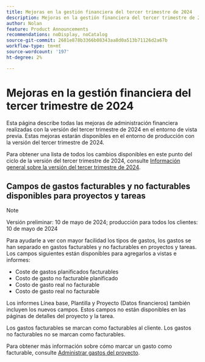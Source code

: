 ```yaml
---
title: Mejoras en la gestión financiera del tercer trimestre de 2024
description: Mejoras en la gestión financiera del tercer trimestre de 2024
author: Nolan
feature: Product Announcements
recommendations: noDisplay, noCatalog
source-git-commit: 2681e878b3366b08343aa8d0a513b71126d2a67b
workflow-type: tm+mt
source-wordcount: '197'
ht-degree: 2%

---
```


# Mejoras en la gestión financiera del tercer trimestre de 2024

Esta página describe todas las mejoras de administración financiera realizadas con la versión del tercer trimestre de 2024 en el entorno de vista previa. Estas mejoras estarán disponibles en el entorno de producción con la versión del tercer trimestre de 2024.

Para obtener una lista de todos los cambios disponibles en este punto del ciclo de la versión del tercer trimestre de 2024, consulte [Información general sobre la versión del tercer trimestre de 2024](/help/quicksilver/product-announcements/product-releases/24-q3-release-activity/24-q3-release-overview.md).

## Campos de gastos facturables y no facturables disponibles para proyectos y tareas

>[!NOTE]
>
>Versión preliminar: 10 de mayo de 2024; producción para todos los clientes: 10 de mayo de 2024

Para ayudarle a ver con mayor facilidad los tipos de gastos, los gastos se han separado en gastos facturables y no facturables en proyectos y tareas. Los campos siguientes están disponibles para agregarlos a vistas e informes:

* Coste de gastos planificados facturables
* Costo de gasto no facturable planificado
* Costo de gasto real no facturable
* Costo de gasto real no facturable

Los informes Línea base, Plantilla y Proyecto (Datos financieros) también incluyen los nuevos campos. Estos campos no están disponibles en las páginas de detalles del proyecto y la tarea.

Los gastos facturables se marcan como facturables al cliente. Los gastos no facturables no se marcan como facturables.

Para obtener más información sobre cómo marcar un gasto como facturable, consulte [Administrar gastos del proyecto](/help/quicksilver/manage-work/projects/project-finances/manage-project-expenses.md).
